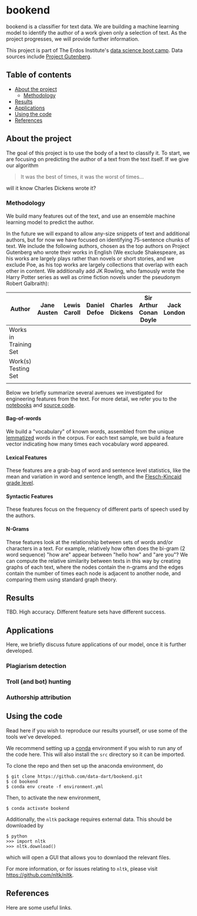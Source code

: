 # bookend

bookend is a classifier for text data. We are building a machine learning model to identify the author of a work given only a selection of text. As the project progresses, we will provide further information.

This project is part of The Erdos Institute's  [data science boot camp](https://www.erdosinstitute.org/code). Data sources include [Project Gutenberg](https://www.gutenberg.org/).

## Table of contents
- [About the project](#about-the-project)
  - [Methodology](#methodology)
- [Results](#results)
- [Applications](#applications)
- [Using the code](#using-the-code)
- [References](#references)

## About the project

The goal of this project is to use the body of a text to classify it. To start, we are focusing on predicting the author of a text from the text itself. If we give our algorithm 
> It was the best of times, it was the worst of times...

will it know Charles Dickens wrote it?

### Methodology

We build many features out of the text, and use an ensemble machine learning model to predict the author.

In the future we will expand to allow any-size snippets of text and additional authors, but for now we have focused on identifying 75-sentence chunks of text. We include the following authors, chosen as the top authors on Project Gutenberg who wrote their works in English (We exclude Shakespeare, as his works are largely plays rather than novels or short stories, and we exclude Poe, as his top works are largely collections that overlap with each other in content. We additionally add JK Rowling, who famously wrote the Harry Potter series as well as crime fiction novels under the pseudonym Robert Galbraith):

| Author                | Jane Austen | Lewis Caroll | Daniel Defoe | Charles Dickens | Sir Arthur Conan Doyle | Jack London | J.K. Rowling | Mary Shelley | Robert Louis Stevenson | H.G. Wells | Oscar Wilde |
|-----------------------|-------------|--------------|--------------|-----------------|------------------------|-------------|--------------|--------------|------------------------|------------|-------------|
| Works in Training Set |             |              |              |                 |                        |             |              |              |                        |            |             |
| Work(s) Testing Set   |             |              |              |                 |                        |             |              |              |                        |            |             |
|                       |             |              |              |                 |                        |             |              |              |                        |            |             |

Below we briefly summarize several avenues we investigated for engineering features from the text. For more detail, we refer you to the [notebooks](https://github.com/data-dart/bookend/tree/master/notebooks) and [source code](https://github.com/data-dart/bookend/tree/master/src).

#### Bag-of-words

We build a "vocabulary" of known words, assembled from the unique [lemmatized](https://en.wikipedia.org/wiki/Lemmatisation) words in the corpus. For each text sample, we build a feature vector indicating how many times each vocabulary word appeared.

#### Lexical Features

These features are a grab-bag of word and sentence level statistics, like the mean and variation in word and sentence length, and the [Flesch-Kincaid grade level](https://en.wikipedia.org/wiki/Flesch%E2%80%93Kincaid_readability_tests#Flesch%E2%80%93Kincaid_grade_level).

#### Syntactic Features

These features focus on the frequency of different parts of speech used by the authors.

#### N-Grams

These features look at the relationship between sets of words and/or characters in a text. For example, relatively how often does the bi-gram (2 word sequence) "how are" appear between "hello how" and "are you"? We can compute the relative similarity between texts in this way by creating graphs of each text, where the nodes contain the n-grams and the edges contain the number of times each node is adjacent to another node, and comparing them using standard graph theory.

## Results

TBD. High accuracy. Different feature sets have different success.

## Applications

Here, we briefly discuss future applications of our model, once it is further developed.

### Plagiarism detection

### Troll (and bot) hunting

### Authorship attribution

## Using the code

Read here if you wish to reproduce our results yourself, or use some of the tools we've developed.

We recommend setting up a [conda](https://www.anaconda.com/products/individual) environment if you wish to run any of the code here. This will also install the `src` directory so it can be imported.

To clone the repo and then set up the anaconda environment, do
```
$ git clone https://github.com/data-dart/bookend.git
$ cd bookend
$ conda env create -f environment.yml
```
Then, to activate the new environment,
```
$ conda activate bookend
```

Additionally, the `nltk` package requires external data. This should be downloaded by
```
$ python
>>> import nltk
>>> nltk.download()
```
which will open a GUI that allows you to downlaod the relevant files.

For more information, or for issues relating to `nltk`, please visit https://github.com/nltk/nltk.

## References

Here are some useful links.
